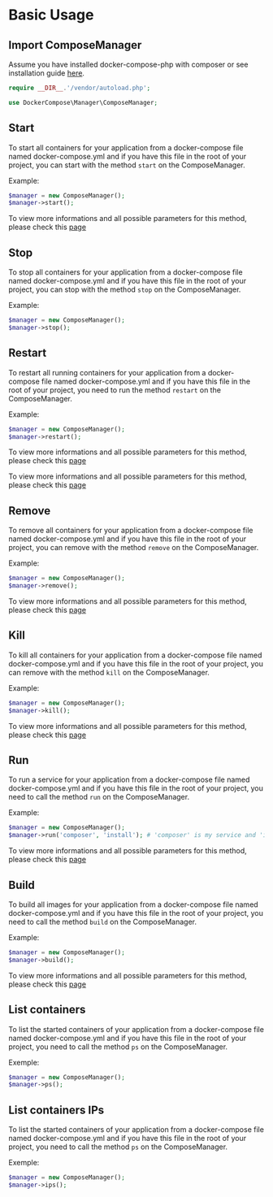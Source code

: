 # Basic Usage

## Import ComposeManager

Assume you have installed docker-compose-php with composer or see installation guide [here](/installation#installing-with-composer).

```php
require __DIR__.'/vendor/autoload.php';

use DockerCompose\Manager\ComposeManager;
```

## Start

To start all containers for your application from a docker-compose file named docker-compose.yml and if you have this file in the root of your project,
you can start with the method `start` on the ComposeManager.

Example:
```php
$manager = new ComposeManager();
$manager->start();
```

To view more informations and all possible parameters for this method, please check this [page](/ComposeManager#start)

## Stop

To stop all containers for your application from a docker-compose file named docker-compose.yml and if you have this file in the root of your project,
you can stop with the method `stop` on the ComposeManager.

Example:
```php
$manager = new ComposeManager();
$manager->stop();
```

## Restart

To restart all running containers for your application from a docker-compose file named docker-compose.yml and if you have this file in the root of your project,
you need to run the method `restart` on the ComposeManager.

Example:
```php
$manager = new ComposeManager();
$manager->restart();
```

To view more informations and all possible parameters for this method, please check this [page](/ComposeManager#start)

To view more informations and all possible parameters for this method, please check this [page](/ComposeManager#stop)

## Remove

To remove all containers for your application from a docker-compose file named docker-compose.yml and if you have this file in the root of your project,
you can remove with the method `remove` on the ComposeManager.

Example:
```php
$manager = new ComposeManager();
$manager->remove();
```

To view more informations and all possible parameters for this method, please check this [page](/ComposeManager#stop)

## Kill

To kill all containers for your application from a docker-compose file named docker-compose.yml and if you have this file in the root of your project,
you can remove with the method `kill` on the ComposeManager.

Example:
```php
$manager = new ComposeManager();
$manager->kill();
```

To view more informations and all possible parameters for this method, please check this [page](/ComposeManager#stop)

## Run

To run a service for your application from a docker-compose file named docker-compose.yml and if you have this file in the root of your project,
you need to call the method `run` on the ComposeManager.

Example:
```php
$manager = new ComposeManager();
$manager->run('composer', 'install'); # 'composer' is my service and 'install' is the command to execute
```

To view more informations and all possible parameters for this method, please check this [page](/ComposeManager#stop)

## Build

To build all images for your application from a docker-compose file named docker-compose.yml and if you have this file in the root of your project,
you need to call the method `build` on the ComposeManager.

Example:
```php
$manager = new ComposeManager();
$manager->build();
```

To view more informations and all possible parameters for this method, please check this [page](/ComposeManager#build)

## List containers

To list the started containers of your application from a docker-compose file named docker-compose.yml and if you have this file in the root of your project,
you need to call the method `ps` on the ComposeManager.

Exemple:
```php
$manager = new ComposeManager();
$manager->ps();
```

## List containers IPs

To list the started containers of your application from a docker-compose file named docker-compose.yml and if you have this file in the root of your project,
you need to call the method `ps` on the ComposeManager.

Exemple:
```php
$manager = new ComposeManager();
$manager->ips();
```
